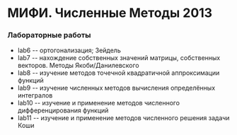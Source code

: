 МИФИ. Численные Методы 2013
===========================

### Лабораторные работы

* lab6 -- ортогонализация; Зейдель
* lab7 -- нахождение собственных значений матрицы, собственных векторов. Методы Якоби/Данилевского
* lab8 -- изучение методов точечной квадратичной аппроксимации функций
* lab9 -- изучение численных методов вычисления определённых интегралов
* lab10 -- изучение и применение методов численного дифференцирования функций
* lab11 -- изучение и применение методов численного решения задачи Коши
